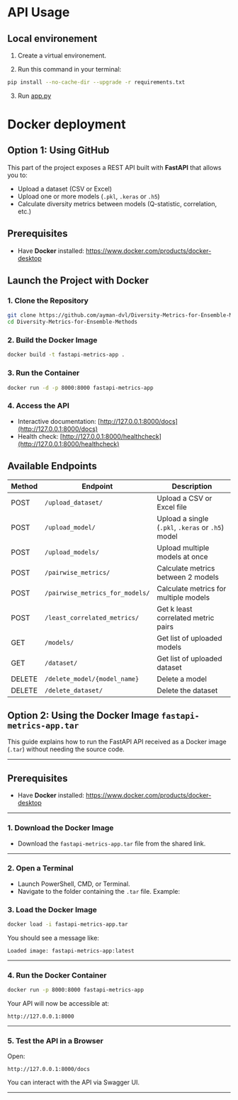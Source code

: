 # API Usage
## Local environement
1. Create a virtual environement.

2. Run this command in your terminal:
```bash
pip install --no-cache-dir --upgrade -r requirements.txt
```
3. Run [app.py](app.py)

# Docker deployment
## Option 1: Using GitHub  
This part of the project exposes a REST API built with **FastAPI** that allows you to:  
- Upload a dataset (CSV or Excel)  
- Upload one or more models (`.pkl`, `.keras` or `.h5`)  
- Calculate diversity metrics between models (Q-statistic, correlation, etc.)  

## Prerequisites  

- Have **Docker** installed: https://www.docker.com/products/docker-desktop  

## Launch the Project with Docker  

### 1. Clone the Repository  
```bash  
git clone https://github.com/ayman-dvl/Diversity-Metrics-for-Ensemble-Methods  
cd Diversity-Metrics-for-Ensemble-Methods  
```  

### 2. Build the Docker Image  
```bash  
docker build -t fastapi-metrics-app .  
```  

### 3. Run the Container  
```bash  
docker run -d -p 8000:8000 fastapi-metrics-app  
```  

### 4. Access the API  
- Interactive documentation: [http://127.0.0.1:8000/docs](http://127.0.0.1:8000/docs)  
- Health check: [http://127.0.0.1:8000/healthcheck](http://127.0.0.1:8000/healthcheck)  

## Available Endpoints  

| Method | Endpoint                        | Description                                 |  
|--------|----------------------------------|---------------------------------------------|  
| POST   | `/upload_dataset/`              | Upload a CSV or Excel file                 |  
| POST   | `/upload_model/`                | Upload a single (`.pkl`, `.keras` or `.h5`)  model      |  
| POST   | `/upload_models/`               | Upload multiple models at once             |  
| POST   | `/pairwise_metrics/`            | Calculate metrics between 2 models         |  
| POST   | `/pairwise_metrics_for_models/` | Calculate metrics for multiple models      |  
| POST   | `/least_correlated_metrics/`    | Get k least correlated metric pairs        |  
| GET    | `/models/`                      | Get list of uploaded models                |  
| GET    | `/dataset/`                     | Get list of uploaded dataset               |
| DELETE | `/delete_model/{model_name}`    | Delete a model                             |  
| DELETE | `/delete_dataset/`              | Delete the dataset                         |  

## Option 2: Using the Docker Image `fastapi-metrics-app.tar`  

This guide explains how to run the FastAPI API received as a Docker image (`.tar`) without needing the source code.  

---  

## Prerequisites  

- Have **Docker** installed: https://www.docker.com/products/docker-desktop  

---  

### 1. Download the Docker Image  

- Download the `fastapi-metrics-app.tar` file from the shared link.  

---  

### 2. Open a Terminal  

- Launch PowerShell, CMD, or Terminal.  
- Navigate to the folder containing the `.tar` file. Example:  

### 3. Load the Docker Image  

```bash  
docker load -i fastapi-metrics-app.tar  
```  

You should see a message like:  
```  
Loaded image: fastapi-metrics-app:latest  
```  

---  

### 4. Run the Docker Container  

```bash  
docker run -p 8000:8000 fastapi-metrics-app  
```  

Your API will now be accessible at:  
```  
http://127.0.0.1:8000  
```  

---  

### 5. Test the API in a Browser  

Open:  
```  
http://127.0.0.1:8000/docs  
```  
You can interact with the API via Swagger UI.  

---  

